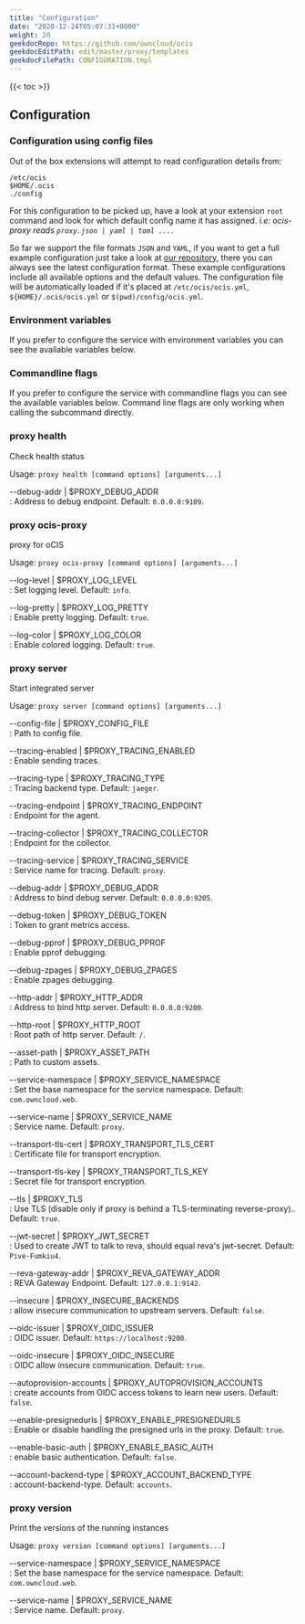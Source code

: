 ```yaml
---
title: "Configuration"
date: "2020-12-24T05:07:31+0000"
weight: 20
geekdocRepo: https://github.com/owncloud/ocis
geekdocEditPath: edit/master/proxy/templates
geekdocFilePath: CONFIGURATION.tmpl
---
```


{{< toc >}}

## Configuration

### Configuration using config files

Out of the box extensions will attempt to read configuration details from:

```console
/etc/ocis
$HOME/.ocis
./config
```

For this configuration to be picked up, have a look at your extension `root` command and look for which default config name it has assigned. *i.e: ocis-proxy reads `proxy.json | yaml | toml ...`*.

So far we support the file formats `JSON` and `YAML`, if you want to get a full example configuration just take a look at [our repository](https://github.com/owncloud/ocis/tree/master/config), there you can always see the latest configuration format. These example configurations include all available options and the default values. The configuration file will be automatically loaded if it's placed at `/etc/ocis/ocis.yml`, `${HOME}/.ocis/ocis.yml` or `$(pwd)/config/ocis.yml`.

### Environment variables

If you prefer to configure the service with environment variables you can see the available variables below.

### Commandline flags

If you prefer to configure the service with commandline flags you can see the available variables below. Command line flags are only working when calling the subcommand directly.

### proxy health

Check health status

Usage: `proxy health [command options] [arguments...]`

--debug-addr | $PROXY_DEBUG_ADDR  
: Address to debug endpoint. Default: `0.0.0.0:9109`.

### proxy ocis-proxy

proxy for oCIS

Usage: `proxy ocis-proxy [command options] [arguments...]`

--log-level | $PROXY_LOG_LEVEL  
: Set logging level. Default: `info`.

--log-pretty | $PROXY_LOG_PRETTY  
: Enable pretty logging. Default: `true`.

--log-color | $PROXY_LOG_COLOR  
: Enable colored logging. Default: `true`.

### proxy server

Start integrated server

Usage: `proxy server [command options] [arguments...]`

--config-file | $PROXY_CONFIG_FILE  
: Path to config file.

--tracing-enabled | $PROXY_TRACING_ENABLED  
: Enable sending traces.

--tracing-type | $PROXY_TRACING_TYPE  
: Tracing backend type. Default: `jaeger`.

--tracing-endpoint | $PROXY_TRACING_ENDPOINT  
: Endpoint for the agent.

--tracing-collector | $PROXY_TRACING_COLLECTOR  
: Endpoint for the collector.

--tracing-service | $PROXY_TRACING_SERVICE  
: Service name for tracing. Default: `proxy`.

--debug-addr | $PROXY_DEBUG_ADDR  
: Address to bind debug server. Default: `0.0.0.0:9205`.

--debug-token | $PROXY_DEBUG_TOKEN  
: Token to grant metrics access.

--debug-pprof | $PROXY_DEBUG_PPROF  
: Enable pprof debugging.

--debug-zpages | $PROXY_DEBUG_ZPAGES  
: Enable zpages debugging.

--http-addr | $PROXY_HTTP_ADDR  
: Address to bind http server. Default: `0.0.0.0:9200`.

--http-root | $PROXY_HTTP_ROOT  
: Root path of http server. Default: `/`.

--asset-path | $PROXY_ASSET_PATH  
: Path to custom assets.

--service-namespace | $PROXY_SERVICE_NAMESPACE  
: Set the base namespace for the service namespace. Default: `com.owncloud.web`.

--service-name | $PROXY_SERVICE_NAME  
: Service name. Default: `proxy`.

--transport-tls-cert | $PROXY_TRANSPORT_TLS_CERT  
: Certificate file for transport encryption.

--transport-tls-key | $PROXY_TRANSPORT_TLS_KEY  
: Secret file for transport encryption.

--tls | $PROXY_TLS  
: Use TLS (disable only if proxy is behind a TLS-terminating reverse-proxy).. Default: `true`.

--jwt-secret | $PROXY_JWT_SECRET  
: Used to create JWT to talk to reva, should equal reva's jwt-secret. Default: `Pive-Fumkiu4`.

--reva-gateway-addr | $PROXY_REVA_GATEWAY_ADDR  
: REVA Gateway Endpoint. Default: `127.0.0.1:9142`.

--insecure | $PROXY_INSECURE_BACKENDS  
: allow insecure communication to upstream servers. Default: `false`.

--oidc-issuer | $PROXY_OIDC_ISSUER  
: OIDC issuer. Default: `https://localhost:9200`.

--oidc-insecure | $PROXY_OIDC_INSECURE  
: OIDC allow insecure communication. Default: `true`.

--autoprovision-accounts | $PROXY_AUTOPROVISION_ACCOUNTS  
: create accounts from OIDC access tokens to learn new users. Default: `false`.

--enable-presignedurls | $PROXY_ENABLE_PRESIGNEDURLS  
: Enable or disable handling the presigned urls in the proxy. Default: `true`.

--enable-basic-auth | $PROXY_ENABLE_BASIC_AUTH  
: enable basic authentication. Default: `false`.

--account-backend-type | $PROXY_ACCOUNT_BACKEND_TYPE  
: account-backend-type. Default: `accounts`.

### proxy version

Print the versions of the running instances

Usage: `proxy version [command options] [arguments...]`

--service-namespace | $PROXY_SERVICE_NAMESPACE  
: Set the base namespace for the service namespace. Default: `com.owncloud.web`.

--service-name | $PROXY_SERVICE_NAME  
: Service name. Default: `proxy`.

